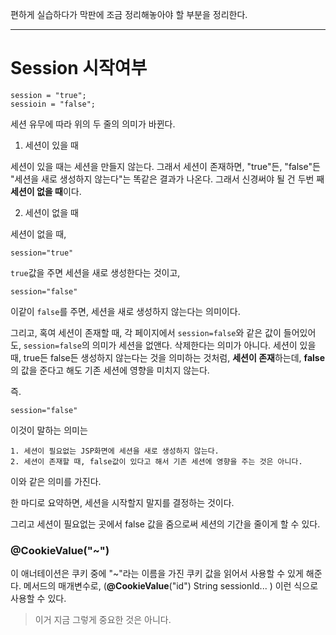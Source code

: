
편하게 실습하다가 막판에 조금 정리해놓아야 할 부분을 정리한다.


---

# Session 시작여부

```
session = "true";
sessioin = "false";
```

세션 유무에 따라 위의 두 줄의 의미가 바뀐다.

1. 세션이 있을 때

세션이 있을 때는 세션을 만들지 않는다.
그래서 세션이 존재하면, "true"든, "false"든 "세션을 새로 생성하지 않는다"는 똑같은 결과가 나온다.
그래서 신경써야 될 건 두번 째 **세션이 없을 때**이다.

2. 세션이 없을 때

세션이 없을 때,
```
session="true"
```

`true`값을 주면 세션을 새로 생성한다는 것이고,


```
session="false"
```
이같이 `false`를 주면, 세션을 새로 생성하지 않는다는 의미이다.

그리고, 혹여 세션이 존재할 때, 각 페이지에서 `session=false`와 같은 값이 들어있어도, 
`session=false`의 의미가 세션을 없앤다. 삭제한다는 의미가 아니다.
세션이 있을 때, true든 false든 생성하지 않는다는 것을 의미하는 것처럼, **세션이 존재**하는데, **false**의 값을 준다고 해도 기존 세션에 영향을 미치지 않는다.


즉. 
```
session="false" 
```
이것이 말하는 의미는
```
1. 세션이 필요없는 JSP화면에 세션을 새로 생성하지 않는다.
2. 세션이 존재할 때, false값이 있다고 해서 기존 세션에 영향을 주는 것은 아니다.
```
이와 같은 의미를 가진다.


한 마디로 요약하면, 세션을 시작할지 말지를 결정하는 것이다.

그리고 세션이 필요없는 곳에서 false 값을 줌으로써 세션의 기간을 줄이게 할 수 있다.

 
### @CookieValue("~")
 이 애너테이션은 쿠키 중에 "~"라는 이름을 가진 쿠키 값을 읽어서 사용할 수 있게 해준다.
메서드의 매개변수로,
(**@CookieValue**("id") String sessionId... ) 이런 식으로 사용할 수 있다.

> 이거 지금 그렇게 중요한 것은 아니다.

